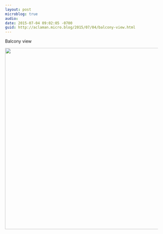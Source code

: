```yaml
---
layout: post
microblog: true
audio: 
date: 2015-07-04 09:02:05 -0700
guid: http://aclaman.micro.blog/2015/07/04/balcony-view.html
---
```

Balcony view

<img src="http://micro.alexclaman.com/uploads/2018/d317d48977.jpg" width="600" height="600" />
